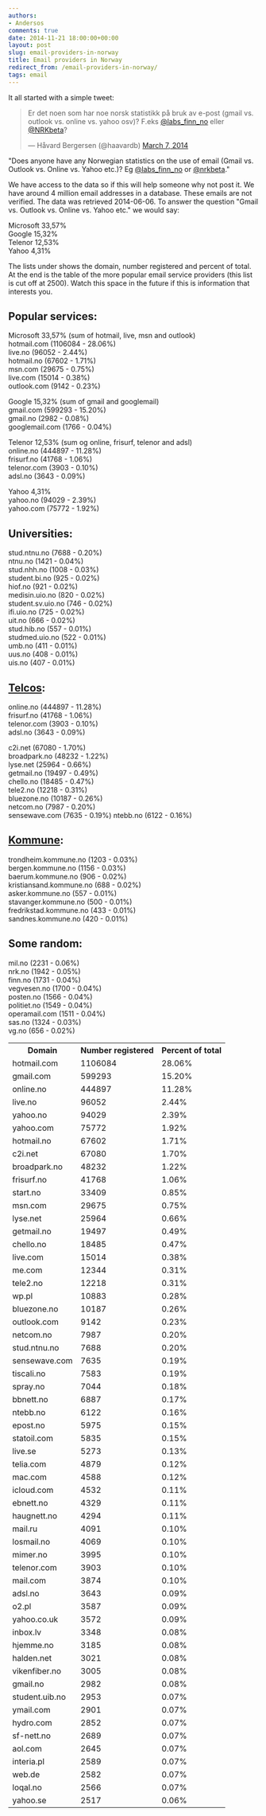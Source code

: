 ```yaml
---
authors:
- Andersos
comments: true
date: 2014-11-21 18:00:00+00:00
layout: post
slug: email-providers-in-norway
title: Email providers in Norway
redirect_from: /email-providers-in-norway/
tags: email
---
```


It all started with a simple tweet:

<blockquote class="twitter-tweet" lang="en"><p>Er det noen som har noe norsk statistikk på bruk av e-post (gmail vs. outlook vs. online vs. yahoo osv)? F.eks <a href="https://twitter.com/labs_finn_no">@labs_finn_no</a> eller <a href="https://twitter.com/NRKbeta">@NRKbeta</a>?</p>&mdash; Håvard Bergersen (@haavardb) <a href="https://twitter.com/haavardb/status/441921895643226112">March 7, 2014</a></blockquote>


"Does anyone have any Norwegian statistics on the use of email (Gmail vs. Outlook vs. Online vs. Yahoo etc.)? Eg [@labs_finn_no](https://twitter.com/labs_finn_no) or [@nrkbeta](https://twitter.com/NRKbeta)."

We have access to the data so if this will help someone why not post it.
We have around 4 million email addresses in a database. These emails are not verified. The data was retrieved <time datetime="2014-06-06">2014-06-06</time>.
To answer the question "Gmail vs. Outlook vs. Online vs. Yahoo etc." we would say:

Microsoft 33,57%  
Google 15,32%  
Telenor 12,53%  
Yahoo 4,31%  

The lists under shows the domain, number registered and percent of total.
At the end is the table of the more popular email service providers (this list is cut off at 2500). Watch this space in the future if this is information that interests you.

## Popular services:
Microsoft 33,57% (sum of hotmail, live, msn and outlook)  
hotmail.com (1106084 - 28.06%)  
live.no (96052 - 2.44%)  
hotmail.no (67602 - 1.71%)  
msn.com (29675 - 0.75%)  
live.com (15014 - 0.38%)  
outlook.com (9142 - 0.23%)  

Google 15,32% (sum of gmail and googlemail)  
gmail.com (599293 - 15.20%)  
gmail.no (2982 - 0.08%)  
googlemail.com (1766 - 0.04%)  

Telenor 12,53% (sum og online, frisurf, telenor and adsl)  
online.no (444897 - 11.28%)  
frisurf.no (41768 - 1.06%)  
telenor.com (3903 - 0.10%)  
adsl.no (3643 - 0.09%)  

Yahoo 4,31%  
yahoo.no (94029 - 2.39%)  
yahoo.com (75772 - 1.92%)  

## Universities:
stud.ntnu.no (7688 - 0.20%)  
ntnu.no (1421 - 0.04%)  
stud.nhh.no (1008 - 0.03%)  
student.bi.no (925 - 0.02%)  
hiof.no (921 - 0.02%)  
medisin.uio.no (820 - 0.02%)  
student.sv.uio.no (746 - 0.02%)  
ifi.uio.no (725 - 0.02%)  
uit.no (666 - 0.02%)  
stud.hib.no (557 - 0.01%)  
studmed.uio.no (522 - 0.01%)  
umb.no (411 - 0.01%)  
uus.no (408 - 0.01%)  
uis.no (407 - 0.01%)  

## [Telcos](http://en.wikipedia.org/wiki/Telephone_company):
online.no (444897 - 11.28%)  
frisurf.no (41768 - 1.06%)  
telenor.com (3903 - 0.10%)  
adsl.no (3643 - 0.09%)  

c2i.net (67080 - 1.70%)  
broadpark.no (48232 - 1.22%)  
lyse.net (25964 - 0.66%)  
getmail.no (19497 - 0.49%)  
chello.no (18485 - 0.47%)  
tele2.no (12218 - 0.31%)  
bluezone.no (10187 - 0.26%)  
netcom.no (7987 - 0.20%)  
sensewave.com (7635 - 0.19%)
ntebb.no (6122 - 0.16%)

## [Kommune](http://no.wikipedia.org/wiki/Kommune):
trondheim.kommune.no (1203 - 0.03%)  
bergen.kommune.no (1156 - 0.03%)  
baerum.kommune.no (906 - 0.02%)  
kristiansand.kommune.no (688 - 0.02%)  
asker.kommune.no (557 - 0.01%)  
stavanger.kommune.no (500 - 0.01%)  
fredrikstad.kommune.no (433 - 0.01%)  
sandnes.kommune.no (420 - 0.01%)  

## Some random:
mil.no (2231 - 0.06%)  
nrk.no (1942 - 0.05%)  
finn.no (1731 - 0.04%)  
vegvesen.no (1700 - 0.04%)  
posten.no (1566 - 0.04%)  
politiet.no (1549 - 0.04%)  
operamail.com (1511 - 0.04%)  
sas.no (1324 - 0.03%)  
vg.no (656 - 0.02%)  

<table>
<tr><th>Domain</th><th>Number registered</th><th>Percent of total</th></tr>
<tr><td>hotmail.com</td><td>1106084</td><td>28.06%</td></tr>
<tr><td>gmail.com</td><td>599293</td><td>15.20%</td></tr>
<tr><td>online.no</td><td>444897</td><td>11.28%</td></tr>
<tr><td>live.no</td><td>96052</td><td>2.44%</td></tr>
<tr><td>yahoo.no</td><td>94029</td><td>2.39%</td></tr>
<tr><td>yahoo.com</td><td>75772</td><td>1.92%</td></tr>
<tr><td>hotmail.no</td><td>67602</td><td>1.71%</td></tr>
<tr><td>c2i.net</td><td>67080</td><td>1.70%</td></tr>
<tr><td>broadpark.no</td><td>48232</td><td>1.22%</td></tr>
<tr><td>frisurf.no</td><td>41768</td><td>1.06%</td></tr>
<tr><td>start.no</td><td>33409</td><td>0.85%</td></tr>
<tr><td>msn.com</td><td>29675</td><td>0.75%</td></tr>
<tr><td>lyse.net</td><td>25964</td><td>0.66%</td></tr>
<tr><td>getmail.no</td><td>19497</td><td>0.49%</td></tr>
<tr><td>chello.no</td><td>18485</td><td>0.47%</td></tr>
<tr><td>live.com</td><td>15014</td><td>0.38%</td></tr>
<tr><td>me.com</td><td>12344</td><td>0.31%</td></tr>
<tr><td>tele2.no</td><td>12218</td><td>0.31%</td></tr>
<tr><td>wp.pl</td><td>10883</td><td>0.28%</td></tr>
<tr><td>bluezone.no</td><td>10187</td><td>0.26%</td></tr>
<tr><td>outlook.com</td><td>9142</td><td>0.23%</td></tr>
<tr><td>netcom.no</td><td>7987</td><td>0.20%</td></tr>
<tr><td>stud.ntnu.no</td><td>7688</td><td>0.20%</td></tr>
<tr><td>sensewave.com</td><td>7635</td><td>0.19%</td></tr>
<tr><td>tiscali.no</td><td>7583</td><td>0.19%</td></tr>
<tr><td>spray.no</td><td>7044</td><td>0.18%</td></tr>
<tr><td>bbnett.no</td><td>6887</td><td>0.17%</td></tr>
<tr><td>ntebb.no</td><td>6122</td><td>0.16%</td></tr>
<tr><td>epost.no</td><td>5975</td><td>0.15%</td></tr>
<tr><td>statoil.com</td><td>5835</td><td>0.15%</td></tr>
<tr><td>live.se</td><td>5273</td><td>0.13%</td></tr>
<tr><td>telia.com</td><td>4879</td><td>0.12%</td></tr>
<tr><td>mac.com</td><td>4588</td><td>0.12%</td></tr>
<tr><td>icloud.com</td><td>4532</td><td>0.11%</td></tr>
<tr><td>ebnett.no</td><td>4329</td><td>0.11%</td></tr>
<tr><td>haugnett.no</td><td>4294</td><td>0.11%</td></tr>
<tr><td>mail.ru</td><td>4091</td><td>0.10%</td></tr>
<tr><td>losmail.no</td><td>4069</td><td>0.10%</td></tr>
<tr><td>mimer.no</td><td>3995</td><td>0.10%</td></tr>
<tr><td>telenor.com</td><td>3903</td><td>0.10%</td></tr>
<tr><td>mail.com</td><td>3874</td><td>0.10%</td></tr>
<tr><td>adsl.no</td><td>3643</td><td>0.09%</td></tr>
<tr><td>o2.pl</td><td>3587</td><td>0.09%</td></tr>
<tr><td>yahoo.co.uk</td><td>3572</td><td>0.09%</td></tr>
<tr><td>inbox.lv</td><td>3348</td><td>0.08%</td></tr>
<tr><td>hjemme.no</td><td>3185</td><td>0.08%</td></tr>
<tr><td>halden.net</td><td>3021</td><td>0.08%</td></tr>
<tr><td>vikenfiber.no</td><td>3005</td><td>0.08%</td></tr>
<tr><td>gmail.no</td><td>2982</td><td>0.08%</td></tr>
<tr><td>student.uib.no</td><td>2953</td><td>0.07%</td></tr>
<tr><td>ymail.com</td><td>2901</td><td>0.07%</td></tr>
<tr><td>hydro.com</td><td>2852</td><td>0.07%</td></tr>
<tr><td>sf-nett.no</td><td>2689</td><td>0.07%</td></tr>
<tr><td>aol.com</td><td>2645</td><td>0.07%</td></tr>
<tr><td>interia.pl</td><td>2589</td><td>0.07%</td></tr>
<tr><td>web.de</td><td>2582</td><td>0.07%</td></tr>
<tr><td>loqal.no</td><td>2566</td><td>0.07%</td></tr>
<tr><td>yahoo.se</td><td>2517</td><td>0.06%</td></tr>
</table>
